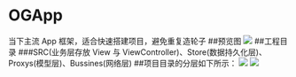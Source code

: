# OGApp
当下主流 App 框架，适合快速搭建项目，避免重复造轮子
##预览图
![](https://github.com/ChenHuangGitHub/OGApp/blob/master/Pic/1.gif)
##工程目录
###SRC(业务层存放 View 与 ViewController)、Store(数据持久化层)、Proxys(模型层)、Bussines(网络层)
##项目目录的分层如下所示：
![](https://github.com/ChenHuangGitHub/OGApp/blob/master/Pic/2.png)  ![](https://github.com/ChenHuangGitHub/OGApp/blob/master/Pic/3.png)
